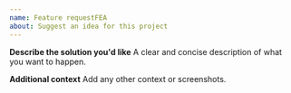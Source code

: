 ```yaml
---
name: Feature requestFEA
about: Suggest an idea for this project
---
```


**Describe the solution you'd like**
A clear and concise description of what you want to happen.

**Additional context**
Add any other context or screenshots.
